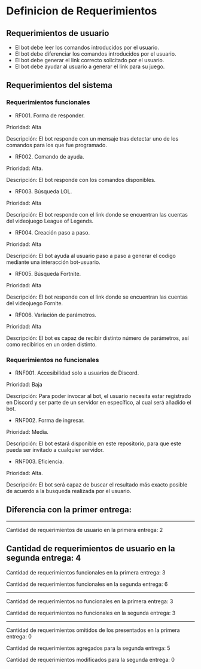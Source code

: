 # Definicion de Requerimientos

## Requerimientos de usuario
- El bot debe leer los comandos introducidos por el usuario.
- El bot debe diferenciar los comandos introducidos por el usuario.
- El bot debe generar el link correcto solicitado por el usuario.
- El bot debe ayudar al usuario a generar el link para su juego.


## Requerimientos del sistema

### Requerimientos funcionales
- RF001. Forma de responder.

Prioridad: Alta

Descripción: El bot responde con un mensaje tras detectar uno de los comandos para los que fue programado.

- RF002. Comando de ayuda.

Prioridad: Alta.

Descripción: El bot responde con los comandos disponibles.

- RF003. Búsqueda LOL.

Prioridad: Alta

Descripción: El bot responde con el link donde se encuentran las cuentas del videojuego League of Legends.

- RF004. Creación paso a paso.

Prioridad: Alta

Descripción: El bot ayuda al usuario paso a paso a generar el codigo mediante una interacción bot-usuario.

- RF005. Búsqueda Fortnite.

Prioridad: Alta

Descripción: El bot responde con el link donde se encuentran las cuentas del videojuego Fornite.

- RF006. Variación de parámetros.

Prioridad: Alta

Descripción: El bot es capaz de recibir distinto número de parámetros, así como recibirlos en un orden distinto.

### Requerimientos no funcionales
- RNF001. Accesibilidad solo a usuarios de Discord.

Prioridad: Baja

Descripción: Para poder invocar al bot, el usuario necesita estar registrado en Discord y ser parte de un servidor en específico, al cual será añadido el bot.

- RNF002. Forma de ingresar.

Prioridad: Media.

Descripción: El bot estará disponible en este repositorio, para que este pueda ser invitado a cualquier servidor.

- RNF003. Eficiencia.

Prioridad: Alta.

Descripción: El bot será capaz de buscar el resultado más exacto posible de acuerdo a la busqueda realizada por el usuario.

## Diferencia con la primer entrega:
-------------------------------------------------------------------

Cantidad de requerimientos de usuario en la primera entrega: 2

Cantidad de requerimientos de usuario en la segunda entrega: 4
-------------------------------------------------------------------

Cantidad de requerimientos funcionales en la primera entrega: 3

Cantidad de requerimientos funcionales en la segunda entrega: 6

-------------------------------------------------------------------

Cantidad de requerimientos no funcionales en la primera entrega: 3

Cantidad de requerimientos no funcionales en la segunda entrega: 3

---------------------------------------------------------------------------------

Cantidad de requerimientos omitidos de los presentados en la primera entrega: 0

Cantidad de requerimientos agregados para la segunda entrega: 5

Cantidad de requerimientos modificados para la segunda entrega: 0

